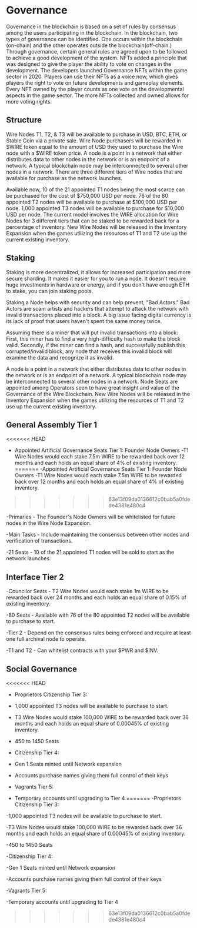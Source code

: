 Governance
==========
Governance in the blockchain is based on a set of rules by consensus among the users participating in the blockchain.  In the blockchain, two types of governance can be identified. One occurs within the blockchain (on-chain) and the other operates outside the blockchain(off-chain.) Through governance, certain general rules are agreed upon to be followed to achieve a good development of the system.  NFTs added a principle that was designed to give the player the ability to vote on changes in the development. The developers launched Governance NFTs within the game sector in 2020. Players can use their NFTs as a voice now, which gives players the right to vote on future developments and gameplay elements. Every NFT owned by the player counts as one vote on the developmental aspects in the game sector. The more NFTs collected and owned allows for more voting rights.


Structure
---------

Wire Nodes T1, T2, & T3 will be available to purchase in USD, BTC, ETH, or Stable Coin via a private sale. Wire Node purchasers will be rewarded in $WIRE token equal to the amount of USD they used to purchase the Wire node with a $WIRE token price. A node is a point in a network that either distributes data to other nodes in the network or is an endpoint of a network. A typical blockchain node may be interconnected to several other nodes in a network. There are three different tiers of Wire nodes that are available for purchase as the network launches.

Available now, 10 of the 21 appointed T1 nodes being the most scarce can be purchased for the cost of $750,000 USD per node. 76 of the 80 appointed T2 nodes will be available to purchase at $100,000 USD per node. 1,000 appointed T3 nodes will be available to purchase for $10,000 USD per node. The current model involves the WIRE allocation for Wire Nodes for 3 different tiers that can be staked to be rewarded back for a percentage of inventory. New Wire Nodes will be released in the Inventory Expansion when the games utilizing the resources of T1 and T2 use up the current existing inventory.

Staking
-----

Staking is more decentralized, it allows for increased participation and more secure sharding. It makes it easier for you to run a node. It doesn't require huge investments in hardware or energy, and if you don't have enough ETH to stake, you can join staking pools.

Staking a Node helps with security and can help prevent, "Bad Actors." Bad Actors are scam artists and hackers that attempt to attack the network with invalid transactions placed into a block. A big issue facing digital currency is its lack of proof that users haven't spent the same money twice.

Assuming there is a miner that will put invalid transactions into a block: First, this miner has to find a very high-difficulty hash to make the block valid. Secondly, if the miner can find a hash, and successfully publish this corrupted/invalid block, any node that receives this invalid block will examine the data and recognize it as invalid.

A node is a point in a network that either distributes data to other nodes in the network or is an endpoint of a network. A typical blockchain node may be interconnected to several other nodes in a network. Node Seats are appointed among Operators seen to have great insight and value of the Governance of the Wire Blockchain. New Wire Nodes will be released in the Inventory Expansion when the games utilizing the resources of T1 and T2 use up the current existing inventory.

General Assembly Tier 1
-----------------------

<<<<<<< HEAD
-  Appointed Artificial Governance Seats Tier 1: Founder Node Owners -T1 Wire Nodes would each stake 7.5m WIRE to be rewarded back over 12 months and each holds an equal share of 4% of existing inventory. 
=======
-Appointed Artificial Governance Seats Tier 1: Founder Node Owners -T1 Wire Nodes would each stake 7.5m WIRE to be rewarded back over 12 months and each holds an equal share of 4% of existing inventory. 
>>>>>>> 63e13f09da0136612c0bab5a0fdede4381e480c4

-Primaries - The Founder's Node Owners will be whitelisted for future nodes in the Wire Node Expansion.

-Main Tasks - Include maintaining the consensus between other nodes and verification of transactions.

-21 Seats - 10 of the 21 appointed T1 nodes will be sold to start as the network launches.

Interface Tier 2
----------------

-Councilor Seats - T2 Wire Nodes would each stake 1m WIRE to be rewarded back over 24 months and each holds an equal share of 0.15% of existing inventory.

-80 Seats - Available with 76 of the 80 appointed T2 nodes will be available to purchase to start.

-Tier 2 - Depend on the consensus rules being enforced and require at least one full archival node to operate.

-T1 and T2 - Can whitelist contracts with your $PWR and $INV.

Social Governance
-----------------

<<<<<<< HEAD
- Proprietors Citizenship Tier 3:

- 1,000 appointed T3 nodes will be available to purchase to start. 

- T3 Wire Nodes would stake 100,000 WIRE to be rewarded back over 36 months and  each holds an equal share  of 0.00045% of existing inventory. 

- 450 to 1450 Seats

- Citizenship Tier 4:

- Gen 1 Seats minted until Network expansion 

- Accounts purchase names giving them full control of their keys

- Vagrants Tier 5:

- Temporary accounts until upgrading to Tier 4
=======
-Proprietors Citizenship Tier 3:

-1,000 appointed T3 nodes will be available to purchase to start.

-T3 Wire Nodes would stake 100,000 WIRE to be rewarded back over 36 months and  each holds an equal share  of 0.00045% of existing inventory.

-450 to 1450 Seats

-Citizenship Tier 4:

-Gen 1 Seats minted until Network expansion 

-Accounts purchase names giving them full control of their keys

-Vagrants Tier 5:

-Temporary accounts until upgrading to Tier 4
>>>>>>> 63e13f09da0136612c0bab5a0fdede4381e480c4

